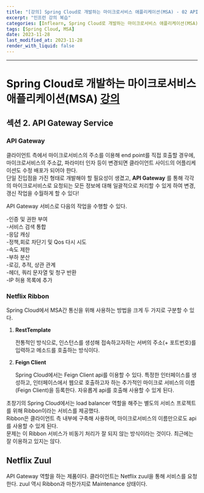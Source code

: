 ```yaml
---
title: "[강의] Spring Cloud로 개발하는 마이크로서비스 애플리케이션(MSA) - 02 API Gateway Service "
excerpt: "인프런 강의 복습"
categories: [Inflearn, Spring Cloud로 개발하는 마이크로서비스 애플리케이션(MSA)]
tags: [Spring Cloud, MSA]
date: 2023-11-28
last_modified_at: 2023-11-28
render_with_liquid: false
---
```


---- 

# Spring Cloud로 개발하는 마이크로서비스 애플리케이션(MSA) [강의](https://www.inflearn.com/course/%EC%8A%A4%ED%94%84%EB%A7%81-%ED%81%B4%EB%9D%BC%EC%9A%B0%EB%93%9C-%EB%A7%88%EC%9D%B4%ED%81%AC%EB%A1%9C%EC%84%9C%EB%B9%84%EC%8A%A4?gad_source=1&gclid=CjwKCAiAmZGrBhAnEiwAo9qHiV1UdD8oI92U-7gfKB3rk-3hG9lMtbJH4htJYaOez-8_NbLY68I9xhoCd08QAvD_BwE)

## 섹션 2. API Gateway Service

### API Gateway
클라이언트 측에서 마이크로서비스의 주소를 이용해 end point를 직접 호출할 경우에, 마이크로서비스의 주소값, 파라미터 인자 등이 변경되면 클라이언트 사이드의 어플리케이션도 수정 배포가 되어야 한다.  
단일 진입점을 가진 형태로 개발해야 할 필요성이 생겼고, **API Gateway** 를 통해 각각의 마이크로서비스로 요청되는 모든 정보에 대해 일괄적으로 처리할 수 있게 하여 변경, 갱신 작업을 수월하게 할 수 있다!

API Gateway 서비스로 다음의 작업을 수행할 수 있다.

-인증 및 권한 부여  
-서비스 검색 통합  
-응답 캐싱  
-정책,회로 차단기 및 Qos 다시 시도  
-속도 제한  
-부하 분산  
-로깅, 추적, 상관 관계  
-헤더, 쿼리 문자열 및 청구 반환  
-IP 허용 목록에 추가  

### Netflix Ribbon

Spring Cloud에서 MSA간 통신을 위해 사용하는 방법을 크게 두 가지로 구분할 수 있다.

1. **RestTemplate**

    전통적인 방식으로, 인스턴스를 생성해 접속하고자하는 서버의 주소(+ 포트번호)를 입력하고 메소드를 호출하는 방식이다. 


2. **Feign Client**
    
    Spring Cloud에서는 Feign Client api를 이용할 수 있다. 특정한 인터페이스를 생성하고, 인터페이스에서 웹으로 호출하고자 하는 추가적인 마이크로 서비스의 이름(Feign Client)을 등록한다.
    자유롭게 api를 호출해 사용할 수 있게 된다.

초창기의 Spring Cloud에서는 load balancer 역할을 해주는 별도의 서비스 프로젝트를 위해 Ribbon이라는 서비스를 제공했다.  
Ribbon은 클라이언트 측 내부에 구축해 사용하며, 마이크로서비스의 이름만으로도 api를 사용할 수 있게 된다.  
문제는 이 Ribbon 서비스가 비동기 처리가 잘 되지 않는 방식이라는 것이다. 최근에는 잘 이용하고 있지는 않다. 

## Netflix Zuul

API Gateway 역할을 하는 제품이다. 클라이언트는 Netflix zuul을 통해 서비스를 요청한다.
zuul 역시 Ribbon과 마찬가지로 Maintenance 상태이다. 

